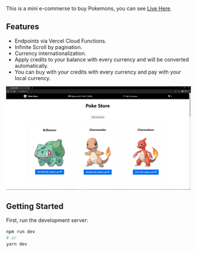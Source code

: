 This is a mini e-commerse to buy Pokemons, you can see [Live Here](https://next-poke-store.vercel.app/).

## Features
* Endpoints via Vercel Cloud Functions.
* Infinite Scroll by pagination.
* Currency internationalization.
* Apply credits to your balance with every currency and will be converted automatically.
* You can buy with your credits with every currency and pay with your local currency.

![Screenshot](./public/screenshot.png)

## Getting Started

First, run the development server:

```bash
npm run dev
# or
yarn dev
```